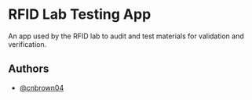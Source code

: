 
# RFID Lab Testing App

An app used by the RFID lab to audit and test materials for validation and verification.


## Authors

- [@cnbrown04](https://github.com/cnbrown04)
